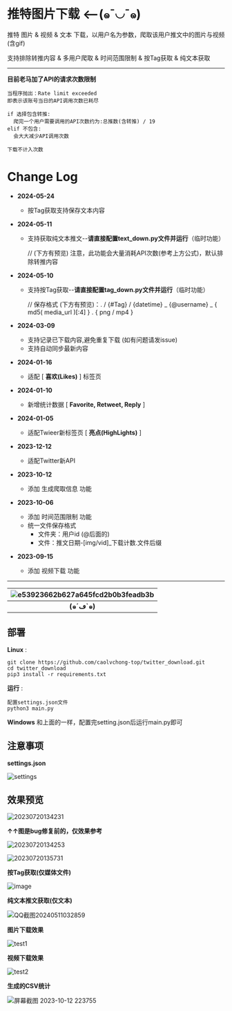 # 推特图片下载    ⟵(๑¯◡¯๑) 
推特 图片 & 视频 & 文本 下载，以用户名为参数，爬取该用户推文中的图片与视频(含gif)

支持排除转推内容 & 多用户爬取 & 时间范围限制 & 按Tag获取 & 纯文本获取 

---
**目前老马加了API的请求次数限制** 
``` 
当程序抛出：Rate limit exceeded 
即表示该账号当日的API调用次数已耗尽

if 选择包含转推:
  爬完一个用户需要调用的API次数约为:总推数(含转推) / 19
elif 不包含:
  会大大减少API调用次数

下载不计入次数 
```

# Change Log 
* **2024-05-24** 
  * 按Tag获取支持保存文本内容 

* **2024-05-11**
  * 支持获取纯文本推文--**请直接配置text_down.py文件并运行**（临时功能）
    
    // (下方有预览) 注意，此功能会大量消耗API次数(参考上方公式)，默认排除转推内容
* **2024-05-10**
  * 支持按Tag获取--**请直接配置tag_down.py文件并运行**（临时功能）
  
    // 保存格式 (下方有预览)：. / {#Tag} / {datetime} \_ {@username} \_ { md5( media_url )[:4] } . { png / mp4 }

* **2024-03-09**
  * 支持记录已下载内容,避免重复下载 (如有问题请发issue)
  * 支持自动同步最新内容
* **2024-01-16**
  * 适配 [ **喜欢(Likes)** ] 标签页 
* **2024-01-10**
  * 新增统计数据 [ **Favorite, Retweet, Reply** ]
* **2024-01-05**
  * 适配Twieer新标签页 [ **亮点(HighLights)** ]
* **2023-12-12**
  * 适配Twitter新API
* **2023-10-12**
  * 添加 生成爬取信息 功能
* **2023-10-06**
  * 添加 时间范围限制 功能
  * 统一文件保存格式
    * 文件夹：用户id (@后面的)
    * 文件：推文日期-[img/vid]_下载计数.文件后缀
      
* **2023-09-15**
  * 添加 视频下载 功能
 
---

| ![e53923662b627a645fcd2b0b3feadb3b](https://github.com/caolvchong-top/twitter_download/assets/57820488/39da9658-f40f-40d6-8480-9dff850076da) |
|:--:| 
| **(๑´ڡ`๑)** | 


部署
--- 

**Linux** : 
``` 
git clone https://github.com/caolvchong-top/twitter_download.git 
cd twitter_download 
pip3 install -r requirements.txt
``` 
**运行** : 
``` 
配置settings.json文件
python3 main.py 
``` 
**Windows** 和上面的一样，配置完setting.json后运行main.py即可 

注意事项
---
**settings.json** 

![settings](https://github.com/caolvchong-top/twitter_download/assets/57820488/9cb4ac26-4e3a-4953-9dfd-8e3d85046b2d)


效果预览
---
![20230720134231](https://github.com/caolvchong-top/twitter_download/assets/57820488/ee6a1c13-2b0c-47e9-a260-1ac529bec678) 


**↑↑图是bug修复前的，仅效果参考**



![20230720134253](https://github.com/caolvchong-top/twitter_download/assets/57820488/6e5ba42f-2dc4-4fa1-8cf6-152246378756)

![20230720135731](https://github.com/caolvchong-top/twitter_download/assets/57820488/8c167bf1-a497-4466-b81c-3f9760ac56e8)
 
**按Tag获取(仅媒体文件)** 

![image](https://github.com/caolvchong-top/twitter_download/assets/57820488/aa109e18-5ef1-4d77-902c-658ed1b3ff53)

**纯文本推文获取(仅文本)** 

![QQ截图20240511032859](https://github.com/caolvchong-top/twitter_download/assets/57820488/0998b6b1-c313-4b1d-a78e-525a666098b2)



**图片下载效果**

![test1](https://github.com/caolvchong-top/twitter_download/assets/57820488/736f7554-612b-4bec-8baf-4a5ab45c6e04)


**视频下载效果**

![test2](https://github.com/caolvchong-top/twitter_download/assets/57820488/6f732042-6f96-4e7a-bd16-e7d08a46a90e)



**生成的CSV统计**

![屏幕截图 2023-10-12 223755](https://github.com/caolvchong-top/twitter_download/assets/57820488/b5dfc741-e10f-409a-b298-d56ea236bc5f)



